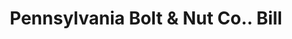 ---
doi: 10.7916/D8F77QPS
date_other: '1899'
date_other_textual: '1899'
form: printed ephemera
genre:
- Invoices
name:
- Pennsylvania Bolt & Nut Co.
object_in_context_url: https://biggert.cul.columbia.edu/items/view/ave_biggert_01377
subject_hierarchical_geographic:
- Lebanon, Pennsylvania, United States
subject_name:
- Pennsylvania Bolt & Nut Co.
title: Pennsylvania Bolt & Nut Co.. Bill
sort_title: Pennsylvania Bolt & Nut Co.. Bill
call_number: ave_biggert_01377
coordinates:
- 40.34166666666667,-76.42083333333333
pid: ave_biggert_01377
identifiers: ave_biggert_01377
permalink: /biggert/ave_biggert_01377/
layout: iiif-image-page
---